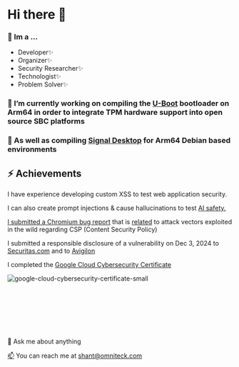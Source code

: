 # Hi there 👋

### 🌱 Im a ...
 - Developer✨
 - Organizer✨
 - Security Researcher✨
 - Technologist✨
 - Problem Solver✨

### 🔭 I’m currently working on compiling the [U-Boot](https://github.com/0mniteck/u-boot) bootloader on Arm64 in order to integrate TPM hardware support into open source SBC platforms

### 🔭 As well as compiling [Signal Desktop](https://github.com/0mniteck/Signal-Desktop-Mobian) for Arm64 Debian based environments


## ⚡ Achievements

I have experience developing custom XSS to test web application security.

I can also create prompt injections & cause hallucinations to test [AI safety.](https://STOPAI.INFO)

[I submitted a Chromium bug report](https://issues.chromium.org/issues/328765306) that is [related](https://www.thecybersyrup.com/p/malicious-chrome-extensions-campaign-discovered-what-you-need-to-know-ddca) to attack vectors exploited in the wild regarding CSP (Content Security Policy)

I submitted a responsible disclosure of a vulnerability on Dec 3, 2024 to [Securitas.com](https://www.securitas.com/en/about-us/responsible-disclosure/) and to [Avigilon](https://avigilon.com)

I completed the [Google Cloud Cybersecurity Certificate](https://www.credly.com/badges/2686c0a9-9d5a-4a6b-ac08-4edf2d85db01/public_url)

![google-cloud-cybersecurity-certificate-small](https://github.com/user-attachments/assets/3db01ae6-3fac-4948-a5e4-c5626050ea75)

### ㅤ
## ㅤ

💬 Ask me about anything

[📫](shant@omniteck.com) You can reach me at [shant@omniteck.com](shant@omniteck.com)
